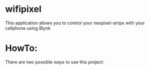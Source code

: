 # wifipixel
This application allows you to control your neopixel-strips with your cellphone using Blynk

# HowTo:
There are two possible ways to use this project:
